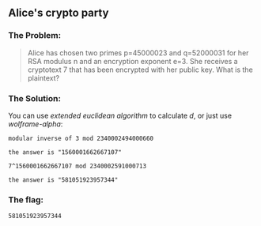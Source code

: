 ## Alice's crypto party

### The Problem:

> Alice has chosen two primes p=45000023 and q=52000031 for her RSA modulus n and an encryption exponent e=3. 
> She receives a cryptotext 7 that has been encrypted with her public key. 
> What is the plaintext?

### The Solution:

You can use _extended euclidean algorithm_ to calculate _d_, or just use _wolframe-alpha_:


	
`modular inverse of 3 mod 2340002494000660`
	

	the answer is "1560001662667107"


	
`7^1560001662667107 mod 2340002591000713`
	

	the answer is "581051923957344"

### The flag:
`581051923957344`
